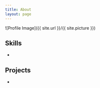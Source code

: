 ```yaml
---
title: About
layout: page
---
```

![Profile Image]({{ site.url }}/{{ site.picture }})

<p></p>

<h2>Skills</h2>

<ul class="skill-list">
	<li></li>
</ul>

<h2>Projects</h2>
<ul>
	<li></li>
</ul>

